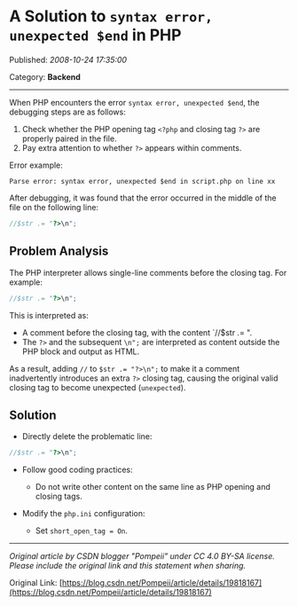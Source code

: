 # A Solution to `syntax error, unexpected $end` in PHP

Published: *2008-10-24 17:35:00*

Category: __Backend__

---------

When PHP encounters the error `syntax error, unexpected $end`, the debugging steps are as follows:

1. Check whether the PHP opening tag `<?php` and closing tag `?>` are properly paired in the file.
2. Pay extra attention to whether `?>` appears within comments.

Error example:

```plaintext
Parse error: syntax error, unexpected $end in script.php on line xx
```

After debugging, it was found that the error occurred in the middle of the file on the following line:

```php
//$str .= "?>\n";
```

## Problem Analysis

The PHP interpreter allows single-line comments before the closing tag. For example:

```php
//$str .= "?>\n";
```

This is interpreted as:

- A comment before the closing tag, with the content `//$str .= ".
- The `?>` and the subsequent `\n";` are interpreted as content outside the PHP block and output as HTML.

As a result, adding `//` to `$str .= "?>\n";` to make it a comment inadvertently introduces an extra `?>` closing tag, causing the original valid closing tag to become unexpected (`unexpected`).

## Solution

- Directly delete the problematic line:

```php
//$str .= "?>\n";
```

- Follow good coding practices:
  - Do not write other content on the same line as PHP opening and closing tags.

- Modify the `php.ini` configuration:
  - Set `short_open_tag = On`.

---

*Original article by CSDN blogger "Pompeii" under CC 4.0 BY-SA license. Please include the original link and this statement when sharing.*

Original Link: [https://blog.csdn.net/Pompeii/article/details/19818167](https://blog.csdn.net/Pompeii/article/details/19818167)
